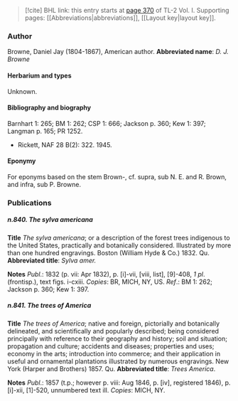 > [!cite] BHL link: this entry starts at [page 370](https://www.biodiversitylibrary.org/page/33120501) of TL-2 Vol. I.
> Supporting pages: [[Abbreviations|abbreviations]], [[Layout key|layout key]].

### Author

Browne, Daniel Jay (1804-1867), American author. 
**Abbreviated name**: *D. J. Browne*

#### Herbarium and types

Unknown.

#### Bibliography and biography

Barnhart 1: 265; BM 1: 262; CSP 1: 666; Jackson p. 360; Kew 1: 397; Langman p. 165; PR 1252.
- Rickett, NAF 28 B(2): 322. 1945.

#### Eponymy

For eponyms based on the stem Brown-, cf. supra, sub N. E. and R. Brown, and infra, sub P. Browne.

### Publications

##### n.840. The sylva americana

**Title**
*The sylva americana*; or a description of the forest trees indigenous to the United States, practically and botanically considered. Illustrated by more than one hundred engravings. Boston (William Hyde & Co.) 1832. Qu.
**Abbreviated title**: *Sylva amer.*

**Notes**
*Publ*.: 1832 (p. vii: Apr 1832), p. \[i\]-vii, \[viii, list\], \[9\]-408, *1 pl*. (frontisp.), text figs. i-cxiii. *Copies*: BR, MICH, NY, US.
*Ref*.: BM 1: 262; Jackson p. 360; Kew 1: 397.

##### n.841. The trees of America

**Title**
*The trees of America*; native and foreign, pictorially and botanically delineated, and scientifically and popularly described; being considered principally with reference to their geography and history; soil and situation; propagation and culture; accidents and diseases; properties and uses; economy in the arts; introduction into commerce; and their application in useful and ornamental plantations illustrated by numerous engravings. New York (Harper and Brothers) 1857. Qu.
**Abbreviated title**: *Trees America*.

**Notes**
*Publ*.: 1857 (t.p.; however p. viii: Aug 1846, p. \[iv\], registered 1846), p. \[i\]-xii, \[1\]-520, unnumbered text ill. *Copies*: MICH, NY.

